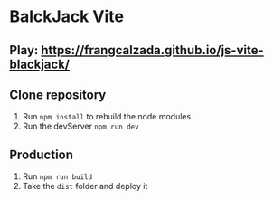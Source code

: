 # BalckJack Vite

## Play: https://frangcalzada.github.io/js-vite-blackjack/

## Clone repository
1. Run ```npm install``` to rebuild the node modules
2. Run the devServer ```npm run dev```

## Production
1. Run ```npm run build```
2. Take the ```dist``` folder and deploy it
